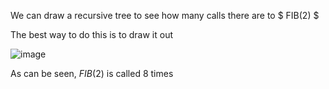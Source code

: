 We can draw a recursive tree to see how many calls there are to $ FIB(2) $

The best way to do this is to draw it out

![image](/images/comp2804/2013-fall-midterm/12/image.png)

As can be seen, $FIB(2)$ is called 8 times
